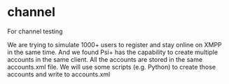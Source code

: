 # channel
For channel testing

We are trying to simulate 1000+ users to register and stay online on XMPP in the same time. And we found Psi+ has the capability to create multiple accounts in the same client. All the accounts are stored in the same accounts.xml file. We will use some scripts (e.g. Python) to create those accounts and write to accounts.xml
